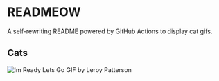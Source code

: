 # READMEOW

A self-rewriting README powered by GitHub Actions to display cat gifs.

## Cats

![Im Ready Lets Go GIF by Leroy Patterson](https://media3.giphy.com/media/CjmvTCZf2U3p09Cn0h/200.gif?cid=9acd02da31fn0zz8ji2cyyvwpsych3jh10rnkded2ula8o8u&ep=v1_gifs_search&rid=200.gif&ct=g)
